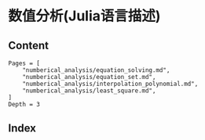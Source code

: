 # 数值分析(Julia语言描述)

## Content
```@contents
Pages = [
    "numberical_analysis/equation_solving.md", 
    "numberical_analysis/equation_set.md", 
    "numberical_analysis/interpolation_polynomial.md",
    "numberical_analysis/least_square.md",
]
Depth = 3
```

## Index
```@index
```
